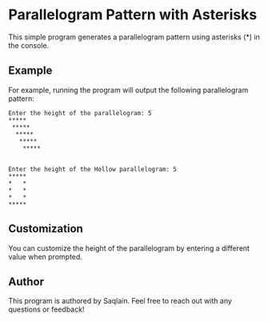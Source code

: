 
# Parallelogram Pattern with Asterisks

This simple program generates a parallelogram pattern using asterisks (\*) in the console.


## Example

For example, running the program will output the following parallelogram pattern:

```
Enter the height of the parallelogram: 5
*****
 *****
  *****
   *****
    *****


Enter the height of the Hollow parallelogram: 5
*****
*   *
*   *
*   *
*****

```

## Customization

You can customize the height of the parallelogram by entering a different value when prompted.

## Author

This program is authored by Saqlain. Feel free to reach out with any questions or feedback!
